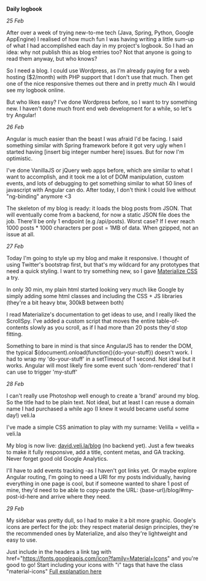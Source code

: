 **Daily logbook**

*25 Feb*

After over a week of trying new-to-me tech (Java, Spring, Python, Google AppEngine) I realised of how much fun I was having writing a little sum-up of what I had accomplished each day in my project's logbook. So I had an idea: why not publish this as blog entries too? Not that anyone is going to read them anyway, but who knows? 

So I need a blog. I could use Wordpress, as I'm already paying for a web hosting ($2/month) with PHP support that I don't use that much. Then get one of the nice responsive themes out there and in pretty much 4h I would see my logbook online.

But who likes easy? I've done Wordpress before, so I want to try something new. I haven't done much front end web development for a while, so let's try Angular!

*26 Feb*

Angular is much easier than the beast I was afraid I'd be facing. I said something similar with Spring framework before it got very ugly when I started having [insert big integer number here] issues. But for now I'm optimistic.

I've done VanillaJS or jQuery web apps before, which are similar to what I want to accomplish, and it took me a lot of DOM manipulation, custom events, and lots of debugging to get something similar to what 50 lines of javascript with Angular can do. After today, I don't think I could live without "ng-binding" anymore <3

The skeleton of my blog is ready: it loads the blog posts from JSON. That will eventually come from a backend, for now a static JSON file does the job. There'll be only 1 endpoint (e.g /api/posts). Worst case? If I ever reach 1000 posts * 1000 characters per post = 1MB of data. When gzipped, not an issue at all.

*27 Feb*

Today I'm going to style up my blog and make it responsive. I thought of using Twitter's bootstrap first, but that's my wildcard for any prototypes that need a quick styling. I want to try something new, so I gave [Materialize CSS](http://materializecss.com) a try.

In only 30 min, my plain html started looking very much like Google by simply adding some html classes and including the CSS + JS libraries (they're a bit heavy btw, 300kB between both)

I read Materialize's documentation to get ideas to use, and I really liked the ScrollSpy. I've added a custom script that moves the entire table-of-contents slowly as you scroll, as if I had more than 20 posts they'd stop fitting.

Something to bare in mind is that since AngularJS has to render the DOM, the typical $(document).onload(function(){do-your-stuff}) doesn't work. I had to wrap my 'do-your-stuff' in a setTimeout of 1 second. Not ideal but it works. Angular will most likely fire some event such 'dom-rendered' that I can use to trigger 'my-stuff'


*28 Feb*

I can't really use Photoshop well enough to create a 'brand' around my blog. So the title had to be plain text. Not ideal, but at least I can reuse a domain name I had purchased a while ago (I knew it would became useful some day!) veli.la

I've made a simple CSS animation to play with my surname: Velilla = veli!la = veli.la 

My blog is now live: [david.veli.la/blog](http://david.veli.la/blog/)  (no backend yet). Just a few tweaks to make it fully responsive, add a title, content metas, and GA tracking. Never forget good old Google Analytics. 

I'll have to add events tracking -as I haven't got links yet. Or maybe explore Angular routing, I'm going to need a URI for my posts individually, having everything in one page is cool, but if someone wanted to share 1 post of mine, they'd need to be able to copy-paste the URL: {base-url}/blog/#my-post-id-here and arrive where they need.

*29 Feb*

My sidebar was pretty dull, so I had to make it a bit more graphic. Google's icons are perfect for the job: they respect material design principles, they're the recommended ones by Materialize, and also they're lightweight and easy to use.

Just include in the headers a link tag with href="https://fonts.googleapis.com/icon?family=Material+Icons" and you're good to go! Start including your icons with "i" tags that have the class "material-icons" [Full explanation here](http://google.github.io/material-design-icons/#using-the-icons-in-html)